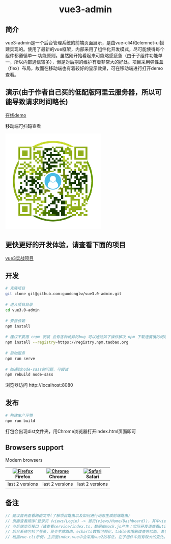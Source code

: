 <h1 align="center">vue3-admin</h1>

## 简介
vue3-admin是一个后台管理系统的前端页面展示，是由vue-cli4和elemnet-ui搭建实现的。使用了最新的vue框架，内部采用了组件化开发模式，尽可能使得每个组件都遵循单一
功能原则。虽然刚开始看起来可能略感疲惫（由于子组件功能单一，所以内部通信较多），但是对后期的维护有着非常大的好处。项目采用弹性盒（flex）布局，故而在移动端也有着较好的显示效果，可在移动端进行打开demo查看。

## 演示(由于作者自己买的低配版阿里云服务器，所以可能导致请求时间略长)
[在线demo](http://39.105.222.188/vue3.0-admin/#/login)

移动端可扫码查看

![avatar](./qrCode.png)

## 更快更好的开发体验，请查看下面的项目
[vue3实战项目](https://github.com/guodonglw/vue3-admin)

## 开发
```bash
# 克隆项目
git clone git@github.com:guodonglw/vue3.0-admin.git

# 进入项目目录
cd vue3.0-admin

# 安装依赖
npm install

# 建议不要用 cnpm 安装 会有各种诡异的bug 可以通过如下操作解决 npm 下载速度慢的问题
npm install --registry=https://registry.npm.taobao.org

# 启动服务
npm run serve

# 如遇到node-sass的问题，可尝试
npm rebuild node-sass
```

浏览器访问 http://localhost:8080

## 发布

```bash
# 构建生产环境
npm run build
```

打包会出现dist文件夹，用Chrome浏览器打开index.html页面即可

## Browsers support

Modern browsers

| [<img src="https://raw.githubusercontent.com/alrra/browser-logos/master/src/firefox/firefox_48x48.png" alt="Firefox" width="24px" height="24px" />](https://godban.github.io/browsers-support-badges/)</br>Firefox | [<img src="https://raw.githubusercontent.com/alrra/browser-logos/master/src/chrome/chrome_48x48.png" alt="Chrome" width="24px" height="24px" />](https://godban.github.io/browsers-support-badges/)</br>Chrome | [<img src="https://raw.githubusercontent.com/alrra/browser-logos/master/src/safari/safari_48x48.png" alt="Safari" width="24px" height="24px" />](https://godban.github.io/browsers-support-badges/)</br>Safari |
| --------- | --------- | --------- |
| last 2 versions| last 2 versions| last 2 versions
  
## 备注

```javascript
// 建议首先查看路由文件(了解项目路由以及如何进行动态生成前端路由)
// 页面查看顺序(登录页（views/Login）-> 首页(views/Home/Dashboard))，其中views/Home为其他页面的公共引用部分
// 与后端交互接口（请查看service/index.ts，数据由mock.js产生；实际开发请查看util/request.ts）
// 后台系统包括了登录，异步生成路由，echarts数据可视化，table表增删改查等功能，希望该demo示例可以帮助到有需要的朋友快速上手
// 根据vue-cli示例，主页面index.vue中会采用vue2的写法，在子组件中则有较大的变化，请仔细查看区别
```